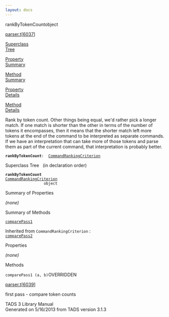 ```yaml
---
layout: docs
---
```

<span class="title">rankByTokenCount</span><span class="type">object</span>

[parser.t](../file/parser.t.html)\[[6037](../source/parser.t.html#6037)\]

[Superclass  
Tree](#_SuperClassTree_)

[Property  
Summary](#_PropSummary_)

[Method  
Summary](#_MethodSummary_)

[Property  
Details](#_Properties_)

[Method  
Details](#_Methods_)

<div class="fdesc">

Rank by token count. Other things being equal, we'd rather pick a longer
match. If one match is shorter than the other in terms of the number of
tokens it encompasses, then it means that the shorter match left more
tokens at the end of the command to be interpreted as separate commands.
If we have an interpretation that can take more of those tokens and
parse them as part of the current command, that interpretation is
probably better.

**`rankByTokenCount`**` :   `[`CommandRankingCriterion`](../object/CommandRankingCriterion.html)

</div>

<span id="_SuperClassTree_"></span>

<div class="mjhd">

<span class="hdln">Superclass Tree</span>   (in declaration order)

</div>

**`rankByTokenCount`**  
[`CommandRankingCriterion`](../object/CommandRankingCriterion.html)  
`                 object`  
<span id="_PropSummary_"></span>

<div class="mjhd">

<span class="hdln">Summary of Properties</span>  

</div>





*(none)* <span id="_MethodSummary_"></span>

<div class="mjhd">

<span class="hdln">Summary of Methods</span>  

</div>

[`comparePass1`](#comparePass1)

Inherited from `CommandRankingCriterion` :  
[`comparePass2`](../object/CommandRankingCriterion.html#comparePass2)

<span id="_Properties_"></span>

<div class="mjhd">

<span class="hdln">Properties</span>  

</div>

*(none)* <span id="_Methods_"></span>

<div class="mjhd">

<span class="hdln">Methods</span>  

</div>

<span id="comparePass1"></span>

`comparePass1 (a, b)`<span class="rem">OVERRIDDEN</span>

[parser.t](../file/parser.t.html)\[[6039](../source/parser.t.html#6039)\]

<div class="desc">

first pass - compare token counts

</div>

<div class="ftr">

TADS 3 Library Manual  
Generated on 5/16/2013 from TADS version 3.1.3

</div>

